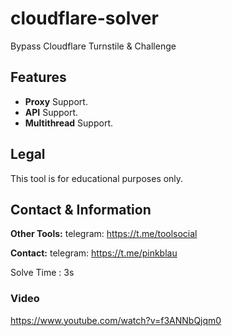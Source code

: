 # cloudflare-solver
Bypass Cloudflare Turnstile &amp; Challenge



## Features
- **Proxy** Support.
- **API** Support.
- **Multithread** Support.

## Legal
This tool is for educational purposes only.

## Contact & Information
**Other Tools:** telegram: https://t.me/toolsocial

**Contact:** telegram: https://t.me/pinkblau

Solve Time : 3s

### Video

https://www.youtube.com/watch?v=f3ANNbQjqm0
